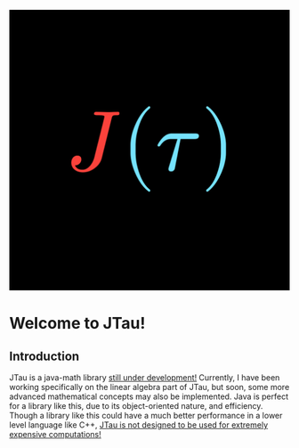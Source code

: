<p align="center">
    <a href="https://github.com/LaFriska/JTau">
        <img src="logo.png">
    </a>
</p>

# Welcome to JTau!

## Introduction

JTau is a java-math library <u> still under development!</u> Currently, I have
been working specifically on the linear algebra part of JTau, but soon, some more advanced
mathematical concepts may also be implemented. Java is perfect for a library like this, due to
its object-oriented nature, and efficiency. Though a library like this could have a much
better performance in a lower level language like C++, <u>JTau is not
designed to be used for extremely expensive computations!</u>